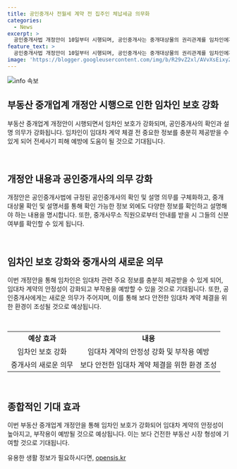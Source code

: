```yaml
---
title: 공인중개사 전월세 계약 전 집주인 체납세금 의무화
categories:
  - News
excerpt: >
  공인중개사법 개정안이 10일부터 시행되며, 공인중개사는 중개대상물의 권리관계를 임차인에게 자세히 설명하고 확인받아야 합니다. 이로써 임차인은 임대차 보증금을 돌려받기 어려운 주택을 미리 파악할 수 있고, 중개대상물 확인·설명서에 명기하고 서명하는 등 안전한 임대차 계약을 위한 환경이 조성될 것으로 기대됩니다. 뿐만 아니라 관리비에 전가하는 등의 부작용 예방도 가능할 전망입니다.
feature_text: >
  공인중개사법 개정안이 10일부터 시행되며, 공인중개사는 중개대상물의 권리관계를 임차인에게 자세히 설명하고 확인받아야 합니다. 이로써 임차인은 임대차 보증금을 돌려받기 어려운 주택을 미리 파악할 수 있고, 중개대상물 확인·설명서에 명기하고 서명하는 등 안전한 임대차 계약을 위한 환경이 조성될 것으로 기대됩니다. 뿐만 아니라 관리비에 전가하는 등의 부작용 예방도 가능할 전망입니다.
image: 'https://blogger.googleusercontent.com/img/b/R29vZ2xl/AVvXsEixyZcFfHzMRdzZMjFBmAUKJYCLCGyLL1o632UiGVXcaFdKo_bkvkuCioo0uUKlGfBVcT3P84aROyZIXSBEx3Aw5nCQ3pTgDom1WDC4m8eifvWiAmWEEVb4x6G_l8C0QH225ldMjyaFvpxGEBGNO37VmDTDMHGhJPq73UglMfDca1-0aw/s1600/blogspot.png'
---
```


<p><img src="https://blogger.googleusercontent.com/img/b/R29vZ2xl/AVvXsEixyZcFfHzMRdzZMjFBmAUKJYCLCGyLL1o632UiGVXcaFdKo_bkvkuCioo0uUKlGfBVcT3P84aROyZIXSBEx3Aw5nCQ3pTgDom1WDC4m8eifvWiAmWEEVb4x6G_l8C0QH225ldMjyaFvpxGEBGNO37VmDTDMHGhJPq73UglMfDca1-0aw/s1600/blogspot.png" alt="info 속보" /></p>

<h2 data-ke-size="size26">부동산 중개업계 개정안 시행으로 인한 임차인 보호 강화</h2>

<p>부동산 중개업계 개정안이 시행되면서 임차인 보호가 강화되며, 공인중개사의 확인과 설명 의무가 강화됩니다. 임차인이 임대차 계약 체결 전 중요한 정보를 충분히 제공받을 수 있게 되어 전세사기 피해 예방에 도움이 될 것으로 기대됩니다.</p>

<p data-ke-size="size16">&nbsp;</p>

<h2 data-ke-size="size24">개정안 내용과 공인중개사의 의무 강화</h2>

<p>개정안은 공인중개사법에 규정된 공인중개사의 확인 및 설명 의무를 구체화하고, 중개 대상물 확인 및 설명서를 통해 확인 가능한 정보 외에도 다양한 정보를 확인하고 설명해야 하는 내용을 명시합니다. 또한, 중개사무소 직원으로부터 안내를 받을 시 그들의 신분 여부를 확인할 수 있게 됩니다.</p>

<p data-ke-size="size16">&nbsp;</p>

<h2 data-ke-size="size24">임차인 보호 강화와 중개사의 새로운 의무</h2>

<p>이번 개정안을 통해 임차인은 임대차 관련 주요 정보를 충분히 제공받을 수 있게 되어, 임대차 계약의 안정성이 강화되고 부작용을 예방할 수 있을 것으로 기대됩니다. 또한, 공인중개사에게는 새로운 의무가 주어지며, 이를 통해 보다 안전한 임대차 계약 체결을 위한 환경이 조성될 것으로 예상됩니다.</p>

<p data-ke-size="size16">&nbsp;</p>

<table>
    <tbody>
        <tr>
            <td style="text-align: center; height: 17px;"><b>예상 효과</b></td>
            <td style="text-align: center; height: 17px;"><b>내용</b></td>
        </tr>
        <tr>
            <td style="text-align: center;">임차인 보호 강화</td>
            <td style="text-align: center;">임대차 계약의 안정성 강화 및 부작용 예방</td>
        </tr>
        <tr>
            <td style="text-align: center;">중개사의 새로운 의무</td>
            <td style="text-align: center;">보다 안전한 임대차 계약 체결을 위한 환경 조성</td>
        </tr>
    </tbody>
</table>

<p data-ke-size="size16">&nbsp;</p>

<h2 data-ke-size="size24">종합적인 기대 효과</h2>

<p>이번 부동산 중개업계 개정안을 통해 임차인 보호가 강화되어 임대차 계약의 안정성이 높아지고, 부작용이 예방될 것으로 예상됩니다. 이는 보다 건전한 부동산 시장 형성에 기여할 것으로 기대됩니다.</p>
유용한 생활 정보가 필요하시다면, <a href="https://opensis.kr" rel="dofollow">opensis.kr</a>


